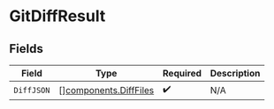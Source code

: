 # GitDiffResult


## Fields

| Field                                                          | Type                                                           | Required                                                       | Description                                                    |
| -------------------------------------------------------------- | -------------------------------------------------------------- | -------------------------------------------------------------- | -------------------------------------------------------------- |
| `DiffJSON`                                                     | [][components.DiffFiles](../../models/components/difffiles.md) | :heavy_check_mark:                                             | N/A                                                            |